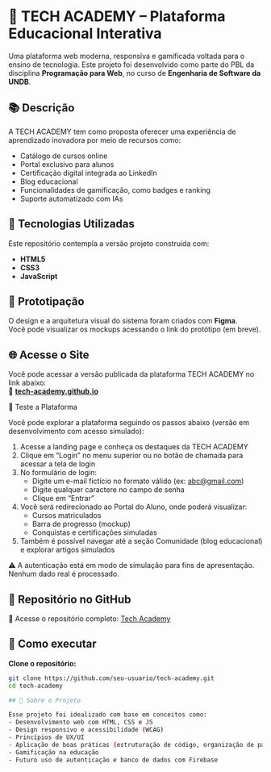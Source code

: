 # 🚀 TECH ACADEMY – Plataforma Educacional Interativa

Uma plataforma web moderna, responsiva e gamificada voltada para o ensino de tecnologia. Este projeto foi desenvolvido como parte do PBL da disciplina **Programação para Web**, no curso de **Engenharia de Software da UNDB**.

## 📚 Descrição

A TECH ACADEMY tem como proposta oferecer uma experiência de aprendizado inovadora por meio de recursos como:

- Catálogo de cursos online
- Portal exclusivo para alunos
- Certificação digital integrada ao LinkedIn
- Blog educacional
- Funcionalidades de gamificação, como badges e ranking
- Suporte automatizado com IAs

## 🧱 Tecnologias Utilizadas

Este repositório contempla a versão projeto construída com:

- **HTML5**  
- **CSS3**  
- **JavaScript**  

## 🎨 Prototipação

O design e a arquitetura visual do sistema foram criados com **Figma**.  
Você pode visualizar os mockups acessando o link do protótipo (em breve).

## 🌐 Acesse o Site

Você pode acessar a versão publicada da plataforma TECH ACADEMY no link abaixo:  
🔗 **[tech-academy.github.io](https://venanciolvr.github.io/tech-academy-programacao-web/)**

🧪 Teste a Plataforma

Você pode explorar a plataforma seguindo os passos abaixo (versão em desenvolvimento com acesso simulado):
1. Acesse a landing page e conheça os destaques da TECH ACADEMY
2. Clique em “Login” no menu superior ou no botão de chamada para acessar a tela de login
3. No formulário de login:
   - Digite um e-mail fictício no formato válido (ex: abc@gmail.com)
	- Digite qualquer caractere no campo de senha
	- Clique em “Entrar”
4. Você será redirecionado ao Portal do Aluno, onde poderá visualizar:
   - Cursos matriculados
	- Barra de progresso (mockup)
	- Conquistas e certificações simuladas
5. Também é possível navegar até a seção Comunidade (blog educacional) e explorar artigos simulados

⚠️ A autenticação está em modo de simulação para fins de apresentação. Nenhum dado real é processado.

## 💾 Repositório no GitHub

🔗 Acesse o repositório completo: [Tech Academy](https://github.com/seu-usuario/tech-academy)

## 📌 Como executar

**Clone o repositório:**
   ```bash
   git clone https://github.com/seu-usuario/tech-academy.git
   cd tech-academy

## 🧠 Sobre o Projeto

Esse projeto foi idealizado com base em conceitos como:
- Desenvolvimento web com HTML, CSS e JS
- Design responsivo e acessibilidade (WCAG)
- Princípios de UX/UI
- Aplicação de boas práticas (estruturação de código, organização de pastas)
- Gamificação na educação
- Futuro uso de autenticação e banco de dados com Firebase